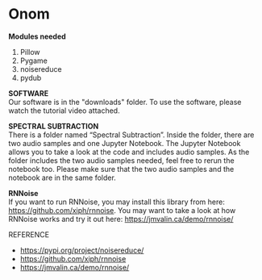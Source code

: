 # Onom
__Modules needed__  
1) Pillow  
2) Pygame   
3) noisereduce   
4) pydub  

__SOFTWARE__  
Our software is in the "downloads" folder. To use the software, please watch the tutorial video attached.

__SPECTRAL SUBTRACTION__  
There is a folder named “Spectral Subtraction”. Inside the folder, there are two audio samples and one Jupyter Notebook. The Jupyter Notebook allows you to take a look at the code and includes audio samples. As the folder includes the two audio samples needed, feel free to rerun the notebook too. Please make sure that the two audio samples and the notebook are in the same folder.

__RNNoise__  
If you want to run RNNoise, you may install this library from here: https://github.com/xiph/rnnoise.
You may want to take a look at how RNNoise works and try it out here: https://jmvalin.ca/demo/rnnoise/

REFERENCE
- https://pypi.org/project/noisereduce/
- https://github.com/xiph/rnnoise
- https://jmvalin.ca/demo/rnnoise/

